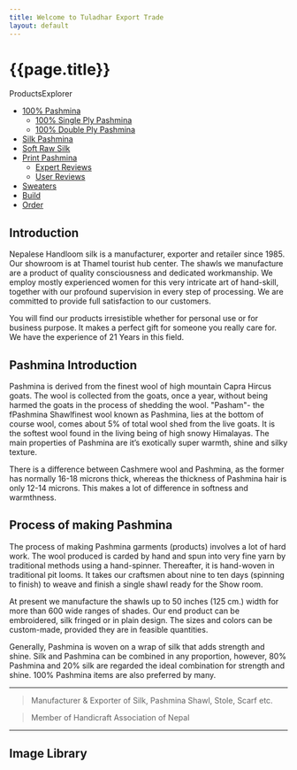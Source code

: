 ```yaml
---
title: Welcome to Tuladhar Export Trade
layout: default
---
```


# {{page.title}}

<!-- Page Sub Menu
============================================= -->
<div id="page-menu">

<div id="page-menu-wrap">

<div class="container clearfix">

<div class="menu-title">Products<span>Explorer</span></div>

<nav>
    <ul>
        <li class="current"><a href="#"><div>100% Pashmina</div></a>
             <ul>
                <li><a href="#"><div>100% Single Ply Pashmina</div></a></li>
                <li><a href="#"><div>100% Double Ply Pashmina</div></a></li>
            </ul>
        </li>
        <li><a href="#"><div>Silk Pashmina</div></a></li>
        <li><a href="#"><div>Soft Raw Silk</div></a></li>
        <li><a href="#"><div>Print Pashmina</div></a>
            <ul>
                <li><a href="#"><div>Expert Reviews</div></a></li>
                <li><a href="#"><div>User Reviews</div></a></li>
            </ul>
        </li>
        <li><a href="#"><div>Sweaters</div></a></li>
        <li><a href="#"><div>Build</div></a></li>
        <li><a href="#"><div>Order</div></a></li>
    </ul>
</nav>

<div id="page-submenu-trigger"><i class="icon-reorder"></i></div>

</div>

</div>

</div><!-- #page-menu end -->


## Introduction
Nepalese Handloom silk is a manufacturer, exporter and retailer since 1985. Our showroom is at Thamel tourist hub center. The shawls we manufacture are a product of quality consciousness and dedicated workmanship. We employ mostly experienced women for this very intricate art of hand-skill, together with our profound supervision in every step of processing. We are committed to provide full satisfaction to our customers.

You will find our products irresistible whether for personal use or for business purpose. It makes a perfect gift for someone you really care for. We have the experience of 21 Years in this field.

## Pashmina Introduction
Pashmina is derived from the finest wool of high mountain Capra Hircus goats. The wool is collected from the goats, once a year, without being harmed the goats in the process of shedding the wool. "Pasham"- the fPashmina Shawlfinest wool known as Pashmina, lies at the bottom of course wool, comes about 5% of total wool shed from the live goats. It is the softest wool found in the living being of high snowy Himalayas. The main properties of Pashmina are it’s exotically super warmth, shine and silky texture.

There is a difference between Cashmere wool and Pashmina, as the former has normally 16-18 microns thick, whereas the thickness of Pashmina hair is only 12-14 microns. This makes a lot of difference in softness and warmthness. 

## Process of making Pashmina
The process of making Pashmina garments (products) involves a lot of hard work. The wool produced is carded by hand and spun into very fine yarn by traditional methods using a hand-spinner. Thereafter, it is hand-woven in traditional pit looms. It takes our craftsmen about nine to ten days (spinning to finish) to weave and finish a single shawl ready for the Show room.

At present we manufacture the shawls up to 50 inches (125 cm.) width for more than 600 wide ranges of shades. Our end product can be embroidered, silk fringed or in plain design. The sizes and colors can be custom-made, provided they are in feasible quantities.

Generally, Pashmina is woven on a wrap of silk that adds strength and shine. Silk and Pashmina can be combined in any proportion, however, 80% Pashmina and 20% silk are regarded the ideal combination for strength and shine. 100% Pashmina items are also preferred by many. 

---
> Manufacturer & Exporter of Silk, Pashmina Shawl, Stole, Scarf etc.

> Member of Handicraft Association of Nepal

---

## Image Library
<!-- ![Image 1](http://www.tetrade.com.np/images/pash14.jpg)
![Baby Pashmina](http://www.tetrade.com.np/images/baby-pashmina.png)
![Our Showroom](http://www.tetrade.com.np/images/shop.jpg)
![Our Showroom 2](http://www.tetrade.com.np/images/shop2.jpg)
![Image 2](http://www.tetrade.com.np/images/shop3.jpg)
![Image 3](http://www.tetrade.com.np/images/shop4.jpg) -->


